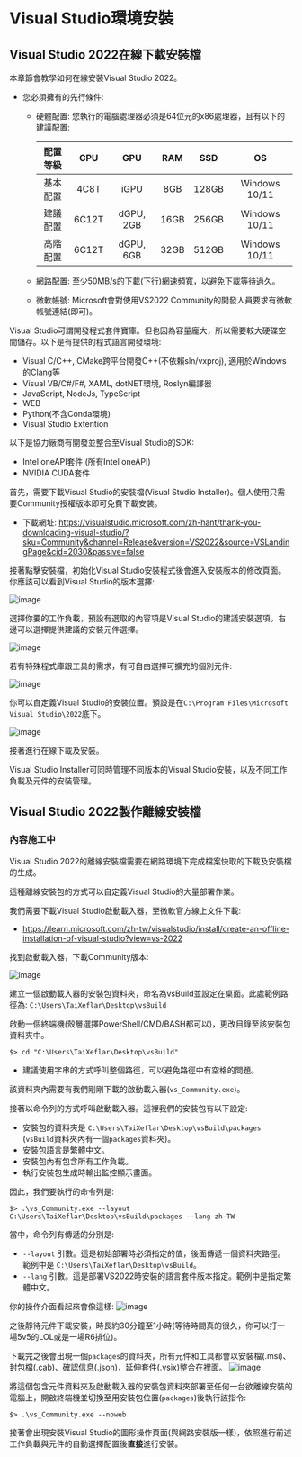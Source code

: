 # Visual Studio環境安裝

## Visual Studio 2022在線下載安裝檔
本章節會教學如何在線安裝Visual Studio 2022。
 - 您必須擁有的先行條件: 
     - 硬體配置: 您執行的電腦處理器必須是64位元的x86處理器，且有以下的建議配置:

         |  配置等級  |  CPU  |  GPU  |  RAM  |  SSD  |  OS  |
         |  :----:  |  :----:  |  :----:  |  :----:  |  :----:  |  :----:  |
         |  基本配置  |  4C8T  |  iGPU  |  8GB  |  128GB  |  Windows 10/11  |
         |  建議配置  |  6C12T  |  dGPU, 2GB  |  16GB  |  256GB  |  Windows 10/11  |
         |  高階配置  |  6C12T  |  dGPU, 6GB  |  32GB  |  512GB  |  Windows 10/11  |

     - 網路配置: 至少50MB/s的下載(下行)網速頻寬，以避免下載等待過久。
     - 微軟帳號: Microsoft會對使用VS2022 Community的開發人員要求有微軟帳號連結(即可)。

Visual Studio可謂開發程式套件寶庫。但也因為容量龐大，所以需要較大硬碟空間儲存。以下是有提供的程式語言開發環境:
 - Visual C/C++, CMake跨平台開發C++(不依賴sln/vxproj), 適用於Windows的Clang等
 - Visual VB/C#/F#, XAML, dotNET環境, Roslyn編譯器
 - JavaScript, NodeJs, TypeScript
 - WEB
 - Python(不含Conda環境)
 - Visual Studio Extention

以下是協力廠商有開發並整合至Visual Studio的SDK:
 - Intel oneAPI套件 (所有Intel oneAPI)
 - NVIDIA CUDA套件

首先，需要下載Visual Studio的安裝檔(Visual Studio Installer)。個人使用只需要Community授權版本即可免費下載安裝。 

 - 下載網址: https://visualstudio.microsoft.com/zh-hant/thank-you-downloading-visual-studio/?sku=Community&channel=Release&version=VS2022&source=VSLandingPage&cid=2030&passive=false

接著點擊安裝檔，初始化Visual Studio安裝程式後會進入安裝版本的修改頁面。你應該可以看到Visual Studio的版本選擇:

![image](https://github.com/TaiXeflar/vscode_build_sample_repos/blob/main/Markdown_Readme/Fetch_Pics/vsInst1.png)

選擇你要的工作負載，預設有選取的內容項是Visual Studio的建議安裝選項。右邊可以選擇提供建議的安裝元件選擇。

![image](https://github.com/TaiXeflar/vscode_build_sample_repos/blob/main/Markdown_Readme/Fetch_Pics/vsInst2.png)

若有特殊程式庫跟工具的需求，有可自由選擇可擴充的個別元件:

![image](https://github.com/TaiXeflar/vscode_build_sample_repos/blob/main/Markdown_Readme/Fetch_Pics/vsInst3.png)

你可以自定義Visual Studio的安裝位置。預設是在`C:\Program Files\Microsoft Visual Studio\2022`底下。

![image](https://github.com/TaiXeflar/vscode_build_sample_repos/blob/main/Markdown_Readme/Fetch_Pics/vsInst4.png)

接著進行在線下載及安裝。

Visual Studio Installer可同時管理不同版本的Visual Studio安裝，以及不同工作負載及元件的安裝管理。

## Visual Studio 2022製作離線安裝檔
### 內容施工中
Visual Studio 2022的離線安裝檔需要在網路環境下完成檔案快取的下載及安裝檔的生成。

這種離線安裝包的方式可以自定義Visual Studio的大量部署作業。

我們需要下載Visual Studio啟動載入器，至微軟官方線上文件下載:
 - https://learn.microsoft.com/zh-tw/visualstudio/install/create-an-offline-installation-of-visual-studio?view=vs-2022

找到啟動載入器，下載Community版本:

![image](https://github.com/TaiXeflar/vscode_build_sample_repos/blob/main/Markdown_Readme/Fetch_Pics/vsInstOff_1.png)

建立一個啟動載入器的安裝包資料夾，命名為vsBuild並設定在桌面。此處範例路徑為: `C:\Users\TaiXeflar\Desktop\vsBuild`

啟動一個終端機(殼層選擇PowerShell/CMD/BASH都可以)，更改目錄至該安裝包資料夾中。
```
$> cd "C:\Users\TaiXeflar\Desktop\vsBuild"
```
 - 建議使用字串的方式呼叫整個路徑，可以避免路徑中有空格的問題。

該資料夾內需要有我們剛剛下載的啟動載入器(`vs_Community.exe`)。

接著以命令列的方式呼叫啟動載入器。這裡我們的安裝包有以下設定:
 - 安裝包的資料夾是 `C:\Users\TaiXeflar\Desktop\vsBuild\packages` (`vsBuild`資料夾內有一個`packages`資料夾)。
 - 安裝包語言是繁體中文。
 - 安裝包內有包含所有工作負載。
 - 執行安裝包生成時輸出監控顯示畫面。

因此，我們要執行的命令列是:
```
$> .\vs_Community.exe --layout C:\Users\TaiXeflar\Desktop\vsBuild\packages --lang zh-TW
```
當中，命令列有傳遞的分別是:
 
 - `--layout` 引數。這是初始部署時必須指定的值，後面傳遞一個資料夾路徑。範例中是 `C:\Users\TaiXeflar\Desktop\vsBuild`。
 - `--lang` 引數。這是部署VS2022時安裝的語言套件版本指定。範例中是指定繁體中文。

你的操作介面看起來會像這樣:
![image](https://github.com/TaiXeflar/vscode_build_sample_repos/blob/main/Markdown_Readme/Fetch_Pics/vsInstOff_2.png)

之後靜待元件下載安裝，時長約30分鐘至1小時(等待時間真的很久，你可以打一場5v5的LOL或是一場R6排位)。

下載完之後會出現一個`packages`的資料夾，所有元件和工具都會以安裝檔(.msi)、封包檔(.cab)、確認信息(.json)，延伸套件(.vsix)整合在裡面。
![image](https://github.com/TaiXeflar/vscode_build_sample_repos/blob/main/Markdown_Readme/Fetch_Pics/vsInstOff_3.png)

將這個包含元件資料夾及啟動載入器的安裝包資料夾部署至任何一台欲離線安裝的電腦上，開啟終端機並切換至用安裝包位置(`packages`)後執行該指令:
```
$> .\vs_Community.exe --noweb
```
接著會出現安裝Visual Studio的圖形操作頁面(與網路安裝版一樣)，依照進行前述工作負載與元件的自動選擇配置後**直接**進行安裝。
